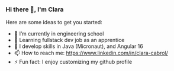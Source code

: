 ### Hi there 👋, I'm Clara

Here are some ideas to get you started:

- 🔭 I’m currently in engineering school
- 🌱 Learning fullstack dev job as an apprentice
- 🚀 I develop skills in Java (Micronaut), and Angular 16
- 📫 How to reach me: https://www.linkedin.com/in/clara-cabrol/
- ⚡ Fun fact: I enjoy customizing my github profile
